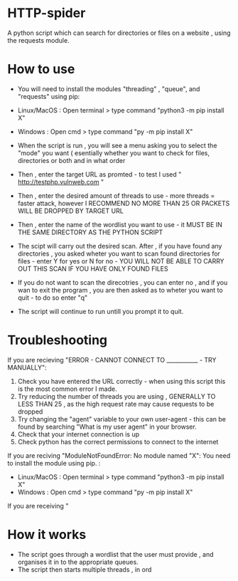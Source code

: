 # HTTP-spider
A python script which can search for directories or files on a website , using the requests module. 


# How to use


- You will need to install the modules "threading" , "queue", and "requests" using pip:
- Linux/MacOS : Open terminal > type command "python3 -m pip install X"
- Windows : Open cmd > type command "py -m pip install X"

  

- When the script is run , you will see a menu asking you to select the "mode" you want ( esentially whether you want to check for files, directories or both and in what order
- Then , enter the target URL as promted - to test I used " http://testphp.vulnweb.com "
- Then , enter the desired amount of threads to use - more threads = faster attack, however I RECOMMEND NO MORE THAN 25 OR PACKETS WILL BE DROPPED BY TARGET URL
- Then , enter the name of the wordlist you want to use - it MUST BE IN THE SAME DIRECTORY AS THE PYTHON SCRIPT
- The scipt will carry out the desired scan. After , if you have found any directories , you asked wheter you want to scan found directories for files - enter Y for yes or N for no - YOU WILL NOT BE ABLE TO CARRY OUT THIS SCAN IF YOU HAVE ONLY FOUND FILES
- If you do not want to scan the direcotries , you can enter no , and if you wan to exit the program , you are then asked as to wheter you want to quit - to do so enter "q"
- The script will continue to run untill you prompt it to quit.

  

# Troubleshooting 

If you are recieving "ERROR - CANNOT CONNECT TO ___________ - TRY MANUALLY":
  1) Check you have entered the URL correctly - when using this script this is the most common error I made.
  2) Try reducing the number of threads you are using , GENERALLY TO LESS THAN 25 , as the high request rate may cause requests to be dropped
  3) Try changing the "agent" variable to your own user-agent - this can be found by searching "What is my user agent" in your browser.
  4) Check that your internet connection is up
  5) Check python has the correct permissions to connect to the internet

If you are reciving "ModuleNotFoundError: No module named "X":
  You need to install the module using pip. :
   - Linux/MacOS : Open terminal > type command "python3 -m pip install X"
   - Windows : Open cmd > type command "py -m pip install X"

If you are receiving "
     


# How it works
 - The script goes through a wordlist that the user must provide , and organises it in to the appropriate queues.
 - The script then starts multiple threads , in ord
